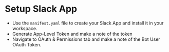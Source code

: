 # Setup Slack App
- Use the `manifest.yaml` file to create your Slack App and install it in your workspace.
- Generate App-Level Token and make a note of the token
- Navigate to OAuth & Permissions tab and make a note of the Bot User OAuth Token.
